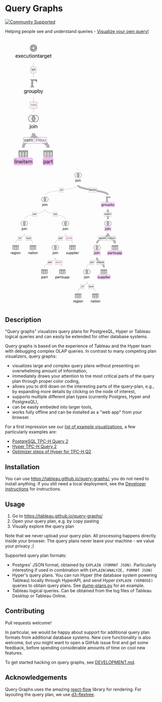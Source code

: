Query Graphs
============
[![Community Supported](https://img.shields.io/badge/Support%20Level-Community%20Supported-457387.svg)](https://www.tableau.com/support-levels-it-and-developer-tools)

Helping people see and understand queries - [Visualize your own query!](http://tableau.github.io/query-graphs/index.html)

[<img src="media/tpch-q19.png" width=200 alt="Sample Visualization"/>](https://tableau.github.io/query-graphs/index.html?file=examples%2Fhyper%2Ftpch%2Ftpch-q19-analyze.plan.json&title=tpch-q19-analyze.plan.json)
[<img src="media/tpch-q2.png" width=400 alt="Sample Visualization"/>](https://tableau.github.io/query-graphs/index.html?file=examples%2Fhyper%2Ftpch%2Ftpch-q2-analyze.plan.json&title=tpch-q2-analyze.plan.json)

Description
-----------

"Query graphs" visualizes query plans for PostgresQL, Hyper or Tableau logical queries and can easily be extended for other database systems.

Query graphs is based on the experience of Tableau and the Hyper team with debugging complex OLAP queries.
In contrast to many competing plan visualizers, query graphs:
* visualizes large and complex query plans without presenting an overwhelming amount of information,
* immediately draws your attention to tne most critical parts of the query plan through proper color coding,
* allows you to drill down on the interesting parts of the query-plan, e.g., by expanding more details by clicking on the node of interest,
* supports multiple different plan types (currently Postgres, Hyper and PostgresQL),
* can be easily embeded into larger tools,
* works fully offline and can be installed as a "web app" from your browser.

For a first impression see our [list of example visualizations](https://tableau.github.io/query-graphs/examples.html), a few particularly examples are:
* [PostgreSQL TPC-H Query 2](https://tableau.github.io/query-graphs/index.html?file=examples%2Fpostgres%2Ftpch%2Ftpch-q2-analyze.plan.json&title=tpch-q2-analyze.plan.json)
* [Hyper TPC-H Query 2](https://tableau.github.io/query-graphs/index.html?file=examples%2Fhyper%2Ftpch%2Ftpch-q2-analyze.plan.json&title=tpch-q2-analyze.plan.json)
* [Optimizer steps of Hyper for TPC-H Q2](https://tableau.github.io/query-graphs/index.html?file=examples%2Fhyper%2Ftpch%2Ftpch-q2-steps.plan.json&title=tpch-q2-steps.plan.json)


Installation
------------

You can use https://tableau.github.io/query-graphs/, you do not need to install anything.
If you still need a local deployment, see the [Developer instructions](DEVELOPMENT.md) for instructions.

Usage
-----

1. Go to https://tableau.github.io/query-graphs/
2. Open your query plan, e.g. by copy pasting
3. Visually explore the query plan

Note that we never upload your query plan.
All processing happens directly inside your browser.
The query plans never leave your machine - we value your privacy ;)

Supported query plan formats:
* Postgres' JSON format, obtained by `EXPLAIN (FORMAT JSON)`. Particularly interesting if used in combination with `EXPLAIN(ANALYZE, FORMAT JSON)`
* Hyper's query plans. You can run Hyper (the database system powering Tableau) locally through HyperAPI, and send Hyper `EXPLAIN (VERBOSE)` queries to obtain query plans. See [dump-plans.py](plan-dumper/dump-plans.py) for an example.
* Tableau logical queries. Can be obtained from the log files of Tableau Desktop or Tableau Online.

Contributing
------------

Pull requests welcome!

In particular, we would be happy about support for additional query plan formats from additional database systems.
New core functionality is also welcome, but you might want to open a GitHub issue first and get some feedback, before spending considerable amounts of time on cool new features.

To get started hacking on query graphs, see [DEVELOPMENT.md](DEVELOPMENT.md).

Acknowledgements
----------------

Query Graphs uses the amazing [react-flow](https://reactflow.dev/) library for rendering. For layouting the query plan, we use [d3-flextree](https://github.com/Klortho/d3-flextree).
